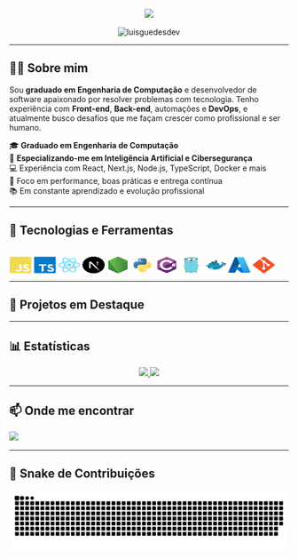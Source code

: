 <p align="center">
  <img src="https://readme-typing-svg.herokuapp.com/?lines=Olá,+sou+Luis+Guedes!;Desenvolvedor+Full+Stack;&center=true&size=22" />
</p>



<!-- Badge de visitante -->
<p align="center">
  <img src="https://komarev.com/ghpvc/?username=luisguedesdev&label=Profile%20views&color=0e75b6&style=flat" alt="luisguedesdev" />
</p>

---

## 👨‍💻 Sobre mim

Sou **graduado em Engenharia de Computação** e desenvolvedor de software apaixonado por resolver problemas com tecnologia. Tenho experiência com **Front-end**, **Back-end**, automações e **DevOps**, e atualmente busco desafios que me façam crescer como profissional e ser humano.

🎓 **Graduado em Engenharia de Computação**  
🧠 **Especializando-me em Inteligência Artificial e Cibersegurança**  
💻 Experiência com React, Next.js, Node.js, TypeScript, Docker e mais  
🚀 Foco em performance, boas práticas e entrega contínua  
📚 Em constante aprendizado e evolução profissional  

---

## 🚀 Tecnologias e Ferramentas

<div style="display: inline_block"><br>
  <img align="center" alt="JS" height="30" width="40" src="https://raw.githubusercontent.com/devicons/devicon/master/icons/javascript/javascript-plain.svg">
  <img align="center" alt="TS" height="30" width="40" src="https://raw.githubusercontent.com/devicons/devicon/master/icons/typescript/typescript-plain.svg">
  <img align="center" alt="React" height="30" width="40" src="https://raw.githubusercontent.com/devicons/devicon/master/icons/react/react-original.svg">
  <img align="center" alt="Next" height="30" width="40" src="https://raw.githubusercontent.com/devicons/devicon/master/icons/nextjs/nextjs-original.svg">
  <img align="center" alt="Node" height="30" width="40" src="https://raw.githubusercontent.com/devicons/devicon/master/icons/nodejs/nodejs-original.svg">
  <img align="center" alt="Python" height="30" width="40" src="https://raw.githubusercontent.com/devicons/devicon/master/icons/python/python-original.svg">
  <img align="center" alt="Csharp" height="30" width="40" src="https://raw.githubusercontent.com/devicons/devicon/master/icons/csharp/csharp-original.svg">
  <img align="center" alt="Go" height="30" width="40" src="https://raw.githubusercontent.com/devicons/devicon/master/icons/go/go-original.svg">
  <img align="center" alt="Docker" height="30" width="40" src="https://raw.githubusercontent.com/devicons/devicon/master/icons/docker/docker-original.svg">
  <img align="center" alt="Azure" height="30" width="40" src="https://raw.githubusercontent.com/devicons/devicon/master/icons/azure/azure-original.svg">
  <img align="center" alt="Git" height="30" width="40" src="https://raw.githubusercontent.com/devicons/devicon/master/icons/git/git-original.svg">
</div>

---

## 🧠 Projetos em Destaque



---

## 📊 Estatísticas

<div align="center">
  <a href="https://github.com/luisguedesdev">
    <img height="180em" src="https://github-readme-stats.vercel.app/api?username=luisguedesdev&show_icons=true&theme=radical&include_all_commits=true&count_private=true"/>
    <img height="180em" src="https://github-readme-stats.vercel.app/api/top-langs/?username=luisguedesdev&layout=compact&langs_count=7&theme=radical"/>
  </a>
</div>

---

## 📫 Onde me encontrar

<div align="left">

  <a href="https://www.linkedin.com/in/luisguedesdev/" target="_blank">
    <img src="https://img.shields.io/badge/-LinkedIn-%230077B5?style=for-the-badge&logo=linkedin&logoColor=white">
  </a>

</div>

---

## 🐍 Snake de Contribuições

<div align="center">
  <img src="https://raw.githubusercontent.com/luisguedesdev/luisguedesdev/main/dist/github-contribution-grid-snake.svg" />
</div>
